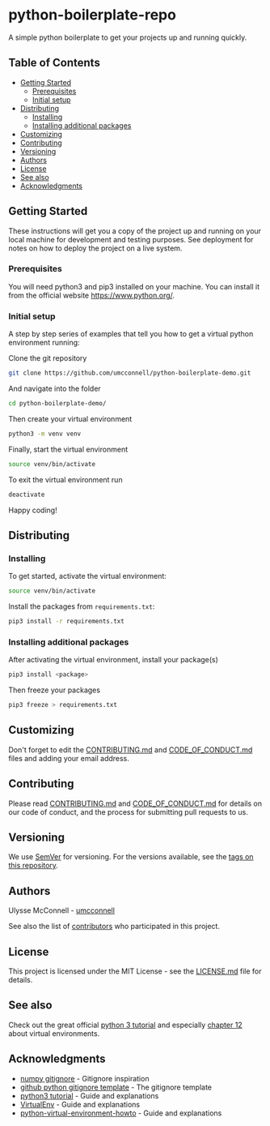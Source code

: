 # python-boilerplate-repo

A simple python boilerplate to get your projects up and running quickly.

## Table of Contents

-   [Getting Started](#getting-started)
    -   [Prerequisites](#prerequisites)
    -   [Initial setup](#initial-setup)
-   [Distributing](#distributing)
    -   [Installing](#installing)
    -   [Installing additional packages](#installing-additional-packages)
-   [Customizing](#customizing)
-   [Contributing](#contributing)
-   [Versioning](#versioning)
-   [Authors](#authors)
-   [License](#license)
-   [See also](#see-also)
-   [Acknowledgments](#acknowledgments)

## Getting Started

These instructions will get you a copy of the project up and running on your
local machine for development and testing purposes. See deployment for notes on
how to deploy the project on a live system.

### Prerequisites

You will need python3 and pip3 installed on your machine. You can install it
from the official website https://www.python.org/.

### Initial setup

A step by step series of examples that tell you how to get a virtual python
environment running:

Clone the git repository

```bash
git clone https://github.com/umcconnell/python-boilerplate-demo.git
```

And navigate into the folder

```bash
cd python-boilerplate-demo/
```

Then create your virtual environment

```bash
python3 -m venv venv
```

Finally, start the virtual environment

```bash
source venv/bin/activate
```

To exit the virtual environment run

```bash
deactivate
```

Happy coding!

## Distributing

### Installing

To get started, activate the virtual environment:

```bash
source venv/bin/activate
```

Install the packages from `requirements.txt`:

```bash
pip3 install -r requirements.txt
```

### Installing additional packages

After activating the virtual environment, install your package(s)

```bash
pip3 install <package>
```

Then freeze your packages

```bash
pip3 freeze > requirements.txt
```

## Customizing

Don't forget to edit the [CONTRIBUTING.md](CONTRIBUTING.md) and [CODE_OF_CONDUCT.md](CODE_OF_CONDUCT.md) files and adding your email address.

## Contributing

Please read [CONTRIBUTING.md](CONTRIBUTING.md) and
[CODE_OF_CONDUCT.md](CODE_OF_CONDUCT.md) for details on our code of conduct, and
the process for submitting pull requests to us.

## Versioning

We use [SemVer](http://semver.org/) for versioning. For the versions available,
see the [tags on this repository](https://github.com/umcconnell/python-boilerplate-repo/tags).

## Authors

Ulysse McConnell - [umcconnell](https://github.com/umcconnell/)

See also the list of
[contributors](https://github.com/umcconnell/python-boilerplate-repo/contributors)
who participated in this project.

## License

This project is licensed under the MIT License - see the
[LICENSE.md](LICENSE.md) file for details.

## See also

Check out the great official [python 3 tutorial](https://docs.python.org/3/tutorial)
and especially [chapter 12](https://docs.python.org/3/tutorial/venv.html) about
virtual environments.

## Acknowledgments

-   [numpy gitignore](https://github.com/numpy/numpy/blob/master/.gitignore) -
    Gitignore inspiration
-   [github python gitignore template](https://github.com/github/gitignore/blob/master/Python.gitignore) - The gitignore template
-   [python3 tutorial](https://docs.python.org/3/tutorial/venv.html) - Guide and
    explanations
-   [VirtualEnv](https://gist.github.com/raulqf/2ca75d7fef2824f03de9761b99b59371) -
    Guide and explanations
-   [python-virtual-environment-howto](https://gist.github.com/simonw/4835a22c79a8d3c29dd155c716b19e16) - Guide and explanations
